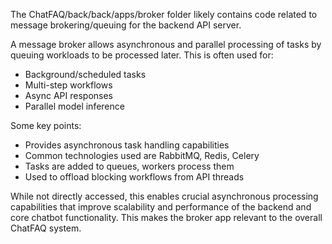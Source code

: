 The ChatFAQ/back/back/apps/broker folder likely contains code related to message brokering/queuing for the backend API server.

A message broker allows asynchronous and parallel processing of tasks by queuing workloads to be processed later. This is often used for:

- Background/scheduled tasks
- Multi-step workflows
- Async API responses
- Parallel model inference

Some key points:

- Provides asynchronous task handling capabilities
- Common technologies used are RabbitMQ, Redis, Celery
- Tasks are added to queues, workers process them
- Used to offload blocking workflows from API threads

While not directly accessed, this enables crucial asynchronous processing capabilities that improve scalability and performance of the backend and core chatbot functionality. This makes the broker app relevant to the overall ChatFAQ system.
